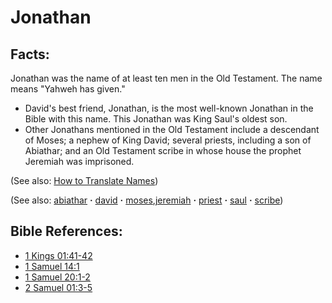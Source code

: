 # Jonathan #

## Facts: ##

Jonathan was the name of at least ten men in the Old Testament. The name means "Yahweh has given."

* David's best friend, Jonathan, is the most well-known Jonathan in the Bible with this name. This Jonathan was King Saul's oldest son.
* Other Jonathans mentioned in the Old Testament include a descendant of Moses; a nephew of King David; several priests, including a son of Abiathar; and an Old Testament scribe in whose house the prophet Jeremiah was imprisoned.

(See also: [How to Translate Names](https://git.door43.org/Door43/en-ta-translate-vol1/src/master/content/translate_names.md))

(See also: [abiathar](../other/abiathar.md) **·** [david](../other/david.md) **·** [moses](../other/moses.md),[jeremiah](../other/jeremiah.md) **·** [priest](../kt/priest.md) **·** [saul](../other/saul.md) **·** [scribe](../other/scribe.md))

## Bible References: ##

* [1 Kings 01:41-42](https://door43.org/en/bible/notes/1ki/01/41)
* [1 Samuel 14:1](https://door43.org/en/bible/notes/1sa/14/01)
* [1 Samuel 20:1-2](https://door43.org/en/bible/notes/1sa/20/01)
* [2 Samuel 01:3-5](https://door43.org/en/bible/notes/2sa/01/03)

